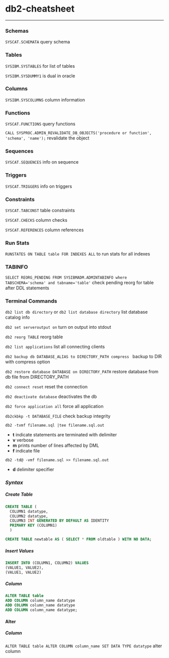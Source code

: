 # db2-cheatsheet

___


### Schemas
`SYSCAT.SCHEMATA` query schema

### Tables
`SYSIBM.SYSTABLES` for list of tables

`SYSIBM.SYSDUMMY1` is dual in oracle

### Columns
`SYSIBM.SYSCOLUMNS` column information

### Functions
`SYSCAT.FUNCTIONS` query functions

`CALL SYSPROC.ADMIN_REVALIDATE_DB_OBJECTS('procedure or function', 'schema', 'name');` revalidate the object

### Sequences
`SYSCAT.SEQUENCES` info on sequence

### Triggers
`SYSCAT.TRIGGERS` info on triggers

### Constraints
`SYSCAT.TABCONST` table constraints

`SYSCAT.CHECKS` column checks

`SYSCAT.REFERENCES` column references

### Run Stats
`RUNSTATES ON TABLE table FOR INDEXES ALL` to run stats for all indexes

### TABINFO
`SELECT REORG_PENDING FROM SYSIBMADM.ADMINTABINFO where TABSCHEMA='schema' and tabname='table'` check pending reorg for table after DDL statements

### Terminal Commands

`db2 list db directory` or `db2 list database directory` list database catalog info

`db2 set serveroutput on` turn on output into stdout

`db2 reorg TABLE` reorg table

`db2 list applications` list all connecting clients

`db2 backup db DATABASE_ALIAS to DIRECTORY_PATH compress ` backup to DIR with compress option

`db2 restore database DATABASE on DIRECTORY_PATH` restore database from db file from DIRECTORY_PATH

`db2 connect reset` reset the connection

`db2 deactivate database` deactivates the db

`db2 force application all` force all application

`db2ckbkp -t DATABASE_FILE` check backup integrity

`db2 -tvmf filename.sql |tee filename.sql.out`
- **t** indicate statements are terminated with delimiter
- **v** verbose
- **m** prints number of lines affected by DML
- **f** indicate file

`db2 -td@ -vmf filename.sql >> filename.sql.out`
 - **d** delimiter specifier

### _Syntax_

##### Create Table
```sql
CREATE TABLE (
  COLUMN1 datatype,
  COLUMN2 datatype,
  COLUMN3 INT GENERATED BY DEFAULT AS IDENTITY
  PRIMARY KEY (COLUMN1)
  )

CREATE TABLE newtable AS ( SELECT * FROM oldtable ) WITH NO DATA;
```

##### Insert Values
```sql
INSERT INTO (COLUMN1, COLUMN2) VALUES
(VALUE1, VALUE2),
(VALUE1, VALUE2)
```

##### Column
```sql
ALTER TABLE table
ADD COLUMN column_name datatype
ADD COLUMN column_name datatype
ADD COLUMN column_name datatype;
```


#### Alter
##### Column

`ALTER TABLE table ALTER COLUMN column_name SET DATA TYPE datatype` alter column
